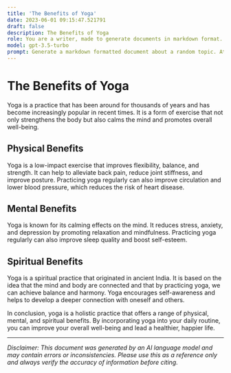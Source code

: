 ```yaml
---
title: 'The Benefits of Yoga'
date: 2023-06-01 09:15:47.521791
draft: false
description: The Benefits of Yoga
role: You are a writer, made to generate documents in markdown format. It is very important that all of the documents you generate are in valid markdown format.
model: gpt-3.5-turbo
prompt: Generate a markdown formatted document about a random topic. At the bottom, include a disclaimer explaining that the document was generated by you. The first line of the document should be the title. Make sure that the entire document is in proper markdown format, using a mix of various tags to make the document visually appealing.
---
```


# The Benefits of Yoga

Yoga is a practice that has been around for thousands of years and has become increasingly popular in recent times. It is a form of exercise that not only strengthens the body but also calms the mind and promotes overall well-being.

## Physical Benefits

Yoga is a low-impact exercise that improves flexibility, balance, and strength. It can help to alleviate back pain, reduce joint stiffness, and improve posture. Practicing yoga regularly can also improve circulation and lower blood pressure, which reduces the risk of heart disease.

## Mental Benefits

Yoga is known for its calming effects on the mind. It reduces stress, anxiety, and depression by promoting relaxation and mindfulness. Practicing yoga regularly can also improve sleep quality and boost self-esteem.

## Spiritual Benefits

Yoga is a spiritual practice that originated in ancient India. It is based on the idea that the mind and body are connected and that by practicing yoga, we can achieve balance and harmony. Yoga encourages self-awareness and helps to develop a deeper connection with oneself and others.

In conclusion, yoga is a holistic practice that offers a range of physical, mental, and spiritual benefits. By incorporating yoga into your daily routine, you can improve your overall well-being and lead a healthier, happier life.

---

*Disclaimer: This document was generated by an AI language model and may contain errors or inconsistencies. Please use this as a reference only and always verify the accuracy of information before citing.*